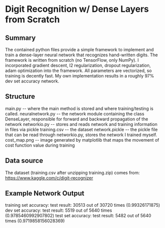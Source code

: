 # Digit Recognition w/ Dense Layers from Scratch

## Summary
The contained python files provide a simple framework to implement and train a dense-layer neural network that recognizes hand-written digits. The framework is written from scratch (no TensorFlow, only NumPy). I incorporated gradient descent, l2 regularization, dropout regularization, adam optimization into the framework. All parameters are vectorized, so training is decently fast. My own implementation results in a roughly 97% dev set accuracy network. 

## Structure
main.py -- where the main method is stored and where training/testing is called. 
neuralnetwork.py -- the network module containing the class DenseLayer, responsible for forward and backward propagation of the network
networkio.py -- stores and reads network and training information in files via pickle
training.csv -- the dataset
network.pickle -- the pickle file that can be read through networkio.py, stores the network I trained myself.
cost_map.png -- image generated by matplotlib that maps the movement of cost function value during training

## Data source
The dataset (training.csv after unzipping training.zip) comes from: https://www.kaggle.com/c/digit-recognizer

## Example Network Output
training set accuracy:
test result: 30513 out of 30720 times (0.99326171875)
dev set accuracy:
test result: 5519 out of 5640 times (0.9785460992907802)
test set accuracy:
test result: 5482 out of 5640 times (0.9719858156028369)
